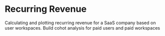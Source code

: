 # Recurring Revenue
Calculating and plotting recurring revenue for a SaaS company based on user workspaces.
Build cohot analysis for paid users and paid workspaces
